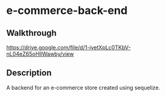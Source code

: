 # e-commerce-back-end

## Walkthrough
https://drive.google.com/file/d/1-iyetXpLc0TKbV-nL04eZ65oHIlWawby/view

## Description
A backend for an e-commerce store created using sequelize.
